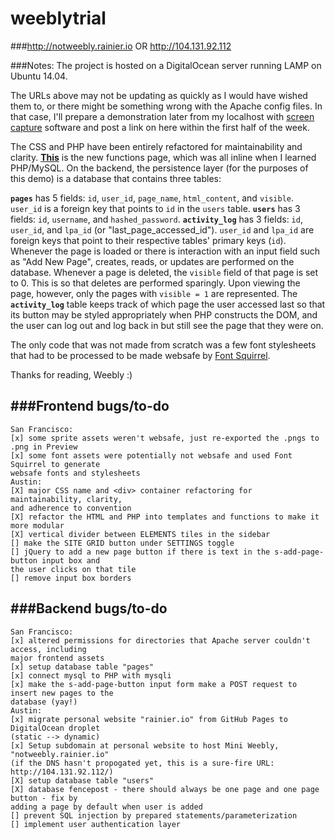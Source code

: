 # weeblytrial

###http://notweebly.rainier.io OR http://104.131.92.112


###Notes:
The project is hosted on a DigitalOcean server running LAMP on Ubuntu 14.04.

The URLs above may not be updating as quickly as I would have wished them to, or there might be something wrong with the Apache config files. In that case, I'll prepare a demonstration later from my localhost with [screen capture](http://www.globaldelight.com/voila/index.php) software and post a link on here within the first half of the week.

The CSS and PHP have been entirely refactored for maintainability and clarity. **[This](https://github.com/rainiera/weeblytrial/blob/master/includes/functions.php)** is the new functions page, which was all inline when I learned PHP/MySQL. On the backend, the persistence layer (for the purposes of this demo) is a database that contains three tables:

**```pages```** has 5 fields: ```id```, ```user_id```, ```page_name```, ```html_content```, and ```visible```. ```user_id``` is a foreign key that points to ```id``` in the ```users``` table. **```users```** has 3 fields: ```id```, ```username```, and ```hashed_password```. **```activity_log```** has 3 fields: ```id```, ```user_id```, and ```lpa_id``` (or "last_page_accessed_id"). ```user_id``` and ```lpa_id``` are foreign keys that point to their respective tables' primary keys (```id```). Whenever the page is loaded or there is interaction with an input field such as "Add New Page", creates, reads, or updates are performed on the database. Whenever a page is deleted, the ```visible``` field of that page is set to 0. This is so that deletes are performed sparingly. Upon viewing the page, however, only the pages with ```visible = 1``` are represented. The **```activity_log```** table keeps track of which page the user accessed last so that its button may be styled appropriately when PHP constructs the DOM, and the user can log out and log back in but still see the page that they were on.

The only code that was not made from scratch was a few font stylesheets that had to be processed to be made websafe by [Font Squirrel](http://www.fontsquirrel.com/tools/webfont-generator).

Thanks for reading, Weebly :)

###Frontend bugs/to-do
------
    San Francisco:
    [x] some sprite assets weren't websafe, just re-exported the .pngs to .png in Preview
    [x] some font assets were potentially not websafe and used Font Squirrel to generate
    websafe fonts and stylesheets
    Austin:
    [X] major CSS name and <div> container refactoring for maintainability, clarity,
    and adherence to convention
    [X] refactor the HTML and PHP into templates and functions to make it more modular 
    [X] vertical divider between ELEMENTS tiles in the sidebar
    [] make the SITE GRID button under SETTINGS toggle
    [] jQuery to add a new page button if there is text in the s-add-page-button input box and
    the user clicks on that tile
    [] remove input box borders

###Backend bugs/to-do
------
    San Francisco:
    [x] altered permissions for directories that Apache server couldn't access, including
    major frontend assets
    [x] setup database table "pages"
    [x] connect mysql to PHP with mysqli
    [x] make the s-add-page-button input form make a POST request to insert new pages to the
    database (yay!)
    Austin:
    [x] migrate personal website "rainier.io" from GitHub Pages to DigitalOcean droplet
    (static --> dynamic)
    [x] Setup subdomain at personal website to host Mini Weebly, "notweebly.rainier.io"
    (if the DNS hasn't propogated yet, this is a sure-fire URL: http://104.131.92.112/)
    [X] setup database table "users"
    [X] database fencepost - there should always be one page and one page button - fix by
    adding a page by default when user is added
    [] prevent SQL injection by prepared statements/parameterization
    [] implement user authentication layer